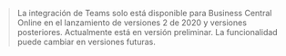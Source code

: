 > La integración de Teams solo está disponible para Business Central Online en el lanzamiento de versiones 2 de 2020 y versiones posteriores. Actualmente está en versión preliminar. La funcionalidad puede cambiar en versiones futuras.